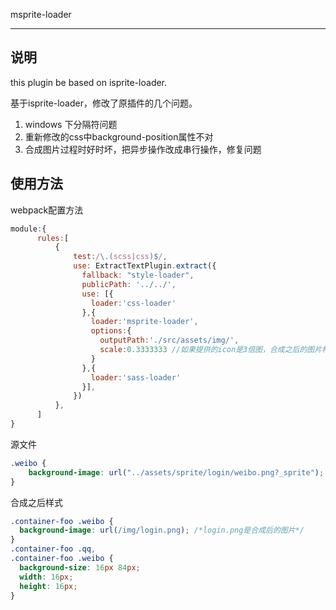 msprite-loader
___
## 说明
this plugin be based on isprite-loader.

基于isprite-loader，修改了原插件的几个问题。
1. windows 下分隔符问题
2. 重新修改的css中background-position属性不对
3. 合成图片过程时好时坏，把异步操作改成串行操作，修复问题

## 使用方法
webpack配置方法
````js
module:{
      rules:[
          {
              test:/\.(scss|css)$/,
              use: ExtractTextPlugin.extract({
                fallback: "style-loader",
                publicPath: '../../',
                use: [{
                  loader:'css-loader'
                },{
                  loader:'msprite-loader',
                  options:{
                    outputPath:'./src/assets/img/',
                    scale:0.3333333 //如果提供的icon是3倍图，合成之后的图片样式会乘以0.33333，默认是1
                  }
                },{
                  loader:'sass-loader'
                }],
              })
          },
      ]
}
````

源文件
````css
.weibo {
    background-image: url("../assets/sprite/login/weibo.png?_sprite"); /*图片是48px*48px*/
}
````


合成之后样式

````css
.container-foo .weibo {
  background-image: url(/img/login.png); /*login.png是合成后的图片*/
}
.container-foo .qq,
.container-foo .weibo {
  background-size: 16px 84px;
  width: 16px;
  height: 16px;
}
````

